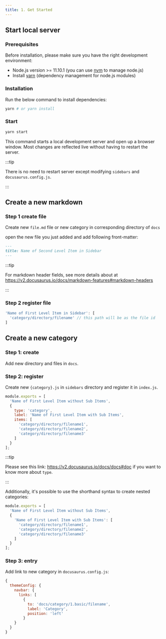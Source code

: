 ```yaml
---
title: 1. Get Started
---
```


## Start local server

### Prerequisites

Before installation, please make sure you have the right development environment:

- Node.js version >= 11.10.1 (you can use [nvm](https://github.com/nvm-sh/nvm) to manage node.js)
- Install [yarn](https://yarnpkg.com/en/docs/install#mac-stable) (dependency management for node.js modules)

### Installation

Run the below command to install dependencies:

```bash
yarn # or yarn install
```

### Start

```bash
yarn start
```

This command starts a local development server and open up a browser window. Most changes are reflected live without having to restart the server.

:::tip

There is no need to restart server except modifying `sidebars` and `docusaurus.config.js`.

:::

## Create a new markdown

### Step 1 create file

Create new `file.md` file or new category in corresponding directory of `docs`

open the new file you just added and add following front-matter:

```md
---
title: Name of Second Level Item in Sidebar
---
```

:::tip

For markdown header fields, see more details about at https://v2.docusaurus.io/docs/markdown-features#markdown-headers

:::

### Step 2 register file

```jsx title="sidebars/{category}.js"
'Name of First Level Item in Sidebar': [
  'category/directory/filename' // this path will be as the file id
]
```

## Create a new category

### Step 1: create

Add new directory and files in `docs`.

### Step 2: register

Create new `{category}.js` in `sidebars` directory and register it in `index.js`.

```js title="sidebars/{category}.js"
module.exports = [
  'Name of First Level Item without Sub Items',
  {
    type: 'category',
    label: 'Name of First Level Item with Sub Items',
    items: [
      'category/directory/filename1',
      'category/directory/filename2',
      'category/directory/filename3'
    ]
  }
];
```

:::tip

Please see this link: https://v2.docusaurus.io/docs/docs#doc if you want to know more about `type`.

:::

Additionally, it's possible to use the shorthand syntax to create nested categories:

```js title="sidebars/{category}.js"
module.exports = [
  'Name of First Level Item without Sub Items',
  {
    'Name of First Level Item with Sub Items': [
      'category/directory/filename1',
      'category/directory/filename2',
      'category/directory/filename3'
    ]
  }
];
```

### Step 3: entry

Add link to new category in `docusaurus.config.js`:

```js {6-8} title="docusaurus.config.js"
{
  themeConfig: {
    navbar: {
      links: [
        {
          to: 'docs/category/1.basic/filename',
          label: 'Category',
          position: 'left'
        }
    }
  }
}
```
